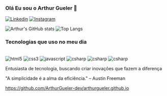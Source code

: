 
### Olá Eu sou o Arthur Gueler 👋

[![Linkedin](https://img.shields.io/badge/LinkedIn-0077B5?style=for-the-badge&logo=linkedin&logoColor=white)](https://www.linkedin.com/in/arthur-gueler-423904300/)
[![Instagram](https://img.shields.io/badge/Instagram-E4405F?style=for-the-badge&logo=instagram&logoColor=white)](https://www.instagram.com/igr.arthur/)

![Arthur's GitHub stats](https://github-readme-stats.vercel.app/api?username=ArthurGueler-dev&show_icons=true&theme=dark)
![Top Langs](https://github-readme-stats.vercel.app/api/top-langs/?username=ArthurGueler-dev&layout=compact)


### Tecnologias que uso no meu dia

<div style="display: inline_block"><br/>
    <img align="center" alt="html5" src="https://img.shields.io/badge/HTML5-E34F26?style=for-the-badge&logo=html5&logoColor=white" />
    <img align="center" alt="css3" src="https://img.shields.io/badge/CSS3-1572B6?style=for-the-badge&logo=css3&logoColor=white" />
    <img align="center" alt="javascript" src="https://img.shields.io/badge/JavaScript-F7DF1E?style=for-the-badge&logo=javascript&logoColor=black">
    <img align="center" alt="csharp" src="https://img.shields.io/badge/C%23-239120?style=for-the-badge&logo=c-sharp&logoColor=white" />
    <img align="center" alt="csharp" src="https://img.shields.io/badge/Python-14354C?style=for-the-badge&logo=python&logoColor=white" />
    <img align="center" alt="csharp" src="https://img.shields.io/badge/MySQL-00000F?style=for-the-badge&logo=mysql&logoColor=white" />

</div>


Entusiasta de tecnologia, buscando criar inovações que fazem a diferença

"A simplicidade é a alma da eficiência." – Austin Freeman

https://github.com/ArthurGueler-dev/arthurgueler.github.io
